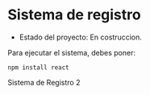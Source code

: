 <h1> Sistema de registro </h1>

- Estado del proyecto: En costruccion.

Para ejecutar el sistema, debes poner:

```npm install react```

Sistema de Registro 2
